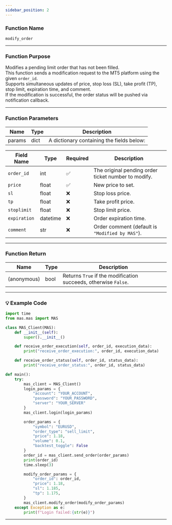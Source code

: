```yaml
---
sidebar_position: 2
---
```

### Function Name

`modify_order`

---

### Function Purpose

Modifies a pending limit order that has not been filled.  
This function sends a modification request to the MT5 platform using the given `order_id`.  
Supports simultaneous updates of price, stop loss (SL), take profit (TP), stop limit, expiration time, and comment.  
If the modification is successful, the order status will be pushed via notification callback.

---

### Function Parameters

| Name   | Type | Description |
|--------|------|-------------|
| params | dict | A dictionary containing the fields below: |

| Field Name  | Type     | Required | Description                                                  |
|-------------|----------|----------|--------------------------------------------------------------|
| `order_id`  | int      | ✅       | The original pending order ticket number to modify.         |
| `price`     | float    | ✅       | New price to set.                                            |
| `sl`        | float    | ❌       | Stop loss price.                                             |
| `tp`        | float    | ❌       | Take profit price.                                           |
| `stoplimit` | float    | ❌       | Stop limit price.                                            |
| `expiration`| datetime | ❌       | Order expiration time.                                       |
| `comment`   | str      | ❌       | Order comment (default is `"Modified by MAS"`).              |

---

### Function Return 

| Name          | Type | Description                                  |
|---------------|------|----------------------------------------------|
| (anonymous)   | bool | Returns `True` if the modification succeeds, otherwise `False`. |

---

### 💡 Example Code

```python
import time
from mas.mas import MAS

class MAS_Client(MAS):
    def __init__(self):
        super().__init__()

    def receive_order_execution(self, order_id, execution_data):
        print("receive_order_execution:", order_id, execution_data)

    def receive_order_status(self, order_id, status_data):
        print("receive_order_status:", order_id, status_data)

def main():
    try:
        mas_client = MAS_Client()
        login_params = {
            "account": "YOUR_ACCOUNT",
            "password": "YOUR_PASSWORD",
            "server": "YOUR_SERVER"
        }
        mas_client.login(login_params)

        order_params = {
            "symbol": "EURUSD",
            "order_type": "sell_limit",
            "price": 1.18,
            "volume": 0.1,
            "backtest_toggle": False
        }
        order_id = mas_client.send_order(order_params)
        print(order_id)
        time.sleep(3)

        modify_order_params = {
            "order_id": order_id,
            "price": 1.18,
            "sl": 1.185,
            "tp": 1.175,
        }
        mas_client.modify_order(modify_order_params)
    except Exception as e:
        print(f"Login failed:{str(e)}")
```
---
